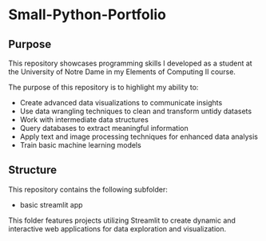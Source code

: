 # Small-Python-Portfolio

## Purpose

This repository showcases programming skills I developed as a student at the University of Notre Dame in my Elements of Computing II course.


The purpose of this repository is to highlight my ability to:

   - Create advanced data visualizations to communicate insights
   - Use data wrangling techniques to clean and transform untidy datasets
   - Work with intermediate data structures
   - Query databases to extract meaningful information
   - Apply text and image processing techniques for enhanced data analysis
   - Train basic machine learning models 


## Structure

This repository contains the following subfolder:

   - basic streamlit app

This folder features projects utilizing Streamlit to create dynamic and interactive web applications for data exploration and visualization.


